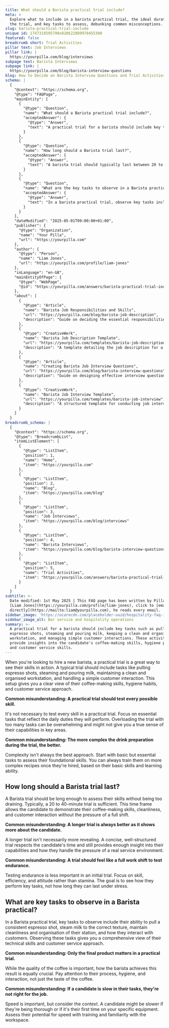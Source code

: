 ```yaml
---
title: What should a Barista practical trial include?
meta: >
  Explore what to include in a barista practical trial, the ideal duration for
  the trial, and key tasks to assess, debunking common misconceptions.
slug: barista-practical-trial-include
unique id: 1747318595790x820622889978455300
featured: false
breadcrumb short: Trial Activities
pillar text: Job Interviews
pillar link: |
  https://yourpilla.com/blog/interviews
subpage text: Barista Interviews
subpage link: |
  https://yourpilla.com/blog/barista-interview-questions
blog: How to Decide on Barista Interview Questions and Trial Activities
schema: |
  {
    "@context": "https://schema.org",
    "@type": "FAQPage",
    "mainEntity": [
      {
        "@type": "Question",
        "name": "What should a Barista practical trial include?",
        "acceptedAnswer": {
          "@type": "Answer",
          "text": "A practical trial for a barista should include key tasks such as pulling espresso shots, steaming and pouring milk, keeping a clean and organised workstation, and managing simple customer interactions. These activities provide insights into the candidate's coffee-making skills, hygiene practices, and customer service skills."
        }
      },
      {
        "@type": "Question",
        "name": "How long should a Barista trial last?",
        "acceptedAnswer": {
          "@type": "Answer",
          "text": "A barista trial should typically last between 20 to 40 minutes. This duration is sufficient to evaluate the candidate's coffee-making skills, cleanliness, and customer interaction, without being overly exhaustive."
        }
      },
      {
        "@type": "Question",
        "name": "What are the key tasks to observe in a Barista practical?",
        "acceptedAnswer": {
          "@type": "Answer",
          "text": "In a barista practical trial, observe key tasks including pulling consistent espresso shots, steaming milk to the proper texture, maintaining a clean and organised workstation, and customer interaction. These tasks assess both the technical and customer service skills of the candidate."
        }
      }
    ],
    "dateModified": "2025-05-01T09:00:00+01:00",
    "publisher": {
      "@type": "Organization",
      "name": "Your Pilla",
      "url": "https://yourpilla.com"
    },
    "author": {
      "@type": "Person",
      "name": "Liam Jones",
      "url": "https://yourpilla.com/profile/liam-jones"
    },
    "inLanguage": "en-GB",
    "mainEntityOfPage": {
      "@type": "WebPage",
      "@id": "https://yourpilla.com/answers/barista-practical-trial-include"
    },
    "about": [
      {
        "@type": "Article",
        "name": "Barista Job Responsibilities and Skills",
        "url": "https://yourpilla.com/blog/barista-job-description",
        "description": "Guide on deciding the essential responsibilities and skills required for a barista role."
      },
      {
        "@type": "CreativeWork",
        "name": "Barista Job Description Template",
        "url": "https://yourpilla.com/templates/barista-job-description",
        "description": "A template detailing the job description for a barista, including skills and responsibilities."
      },
      {
        "@type": "Article",
        "name": "Creating Barista Job Interview Questions",
        "url": "https://yourpilla.com/blog/barista-interview-questions",
        "description": "Guide on designing effective interview questions for barista positions."
      },
      {
        "@type": "CreativeWork",
        "name": "Barista Job Interview Template",
        "url": "https://yourpilla.com/templates/barista-job-interview",
        "description": "A structured template for conducting job interviews for barista positions."
      }
    ]
  }
breadcrumb_schema: |
  {
    "@context": "https://schema.org",
    "@type": "BreadcrumbList",
    "itemListElement": [
      {
        "@type": "ListItem",
        "position": 1,
        "name": "Home",
        "item": "https://yourpilla.com"
      },
      {
        "@type": "ListItem",
        "position": 2,
        "name": "Blog",
        "item": "https://yourpilla.com/blog"
      },
      {
        "@type": "ListItem",
        "position": 3,
        "name": "Job Interviews",
        "item": "https://yourpilla.com/blog/interviews"
      },
      {
        "@type": "ListItem",
        "position": 4,
        "name": "Barista Interviews",
        "item": "https://yourpilla.com/blog/barista-interview-questions"
      },
      {
        "@type": "ListItem",
        "position": 5,
        "name": "Trial Activities",
        "item": "https://yourpilla.com/answers/barista-practical-trial-include"
      }
    ]
  }
subtitle: >-
  Date modified: 1st May 2025 | This FAQ page has been written by Pilla Founder,
  [Liam Jones](https://yourpilla.com/profile/liam-jones), click to [email Liam
  directly](https://mailto:liam@yourpilla.com), he reads every email.
sidebar_image: 'https://ucarecdn.com/placeholder-uuid/hospitality-faq-image.jpg'
sidebar_image_alt: Bar service and hospitality operations
summary: >-
  A practical trial for a barista should include key tasks such as pulling
  espresso shots, steaming and pouring milk, keeping a clean and organised
  workstation, and managing simple customer interactions. These activities
  provide insights into the candidate's coffee-making skills, hygiene practices,
  and customer service skills.
---
```

When you're looking to hire a new barista, a practical trial is a great way to see their skills in action. A typical trial should include tasks like pulling espresso shots, steaming and pouring milk, maintaining a clean and organised workstation, and handling a simple customer interaction. This setup gives you a clear view of their coffee-making skills, hygiene habits, and customer service approach.

**Common misunderstanding: A practical trial should test every possible skill.**

It's not necessary to test every skill in a practical trial. Focus on essential tasks that reflect the daily duties they will perform. Overloading the trial with too many tasks can be overwhelming and might not give you a true sense of their capabilities in key areas.

**Common misunderstanding: The more complex the drink preparation during the trial, the better.**

Complexity isn't always the best approach. Start with basic but essential tasks to assess their foundational skills. You can always train them on more complex recipes once they're hired, based on their basic skills and learning ability.

## How long should a Barista trial last?

A Barista trial should be long enough to assess their skills without being too draining. Typically, a 20 to 40-minute trial is sufficient. This time frame allows the candidate to demonstrate their coffee-making skills, cleanliness, and customer interaction without the pressure of a full shift.

**Common misunderstanding: A longer trial is always better as it shows more about the candidate.**

A longer trial isn't necessarily more revealing. A concise, well-structured trial respects the candidate's time and still provides enough insight into their capabilities and how they handle the pressure of a real service environment.

**Common misunderstanding: A trial should feel like a full work shift to test endurance.**

Testing endurance is less important in an initial trial. Focus on skill, efficiency, and attitude rather than stamina. The goal is to see how they perform key tasks, not how long they can last under stress.

## What are key tasks to observe in a Barista practical?

In a Barista practical trial, key tasks to observe include their ability to pull a consistent espresso shot, steam milk to the correct texture, maintain cleanliness and organisation of their station, and how they interact with customers. Observing these tasks gives you a comprehensive view of their technical skills and customer service approach.

**Common misunderstanding: Only the final product matters in a practical trial.**

While the quality of the coffee is important, how the barista achieves this result is equally crucial. Pay attention to their process, hygiene, and interaction, not just the taste of the coffee.

**Common misunderstanding: If a candidate is slow in their tasks, they're not right for the job.**

Speed is important, but consider the context. A candidate might be slower if they're being thorough or if it's their first time on your specific equipment. Assess their potential for speed with training and familiarity with the workspace.
